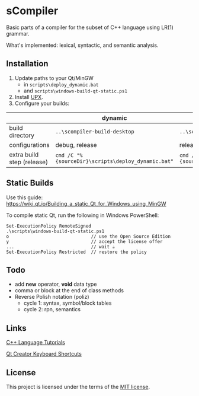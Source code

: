 # sCompiler

Basic parts of a compiler for the subset of C++ language using LR(1) grammar.

What's implemented: lexical, syntactic, and semantic analysis.

## Installation

1. Update paths to your Qt/MinGW
    - in `scripts\deploy_dynamic.bat`
    - and `scripts\windows-build-qt-static.ps1`
2. Install [UPX](https://github.com/upx/upx).
3. Configure your builds:

|  | dynamic | static |
|---|---|---|
| build directory | `..\scompiler-build-desktop` | `..\scompiler-build-desktop-static` |
| configurations | debug, release | release |
| extra build step (release) | `cmd /C "%{sourceDir}\scripts\deploy_dynamic.bat"` | `cmd /C "%{sourceDir}\scripts\deploy_static.bat"` |

## Static Builds

Use this guide: https://wiki.qt.io/Building_a_static_Qt_for_Windows_using_MinGW

To compile static Qt, run the following in Windows PowerShell:

```
Set-ExecutionPolicy RemoteSigned
.\scripts\windows-build-qt-static.ps1
o                               // use the Open Source Edition
y                               // accept the license offer
...                             // wait ☕
Set-ExecutionPolicy Restricted  // restore the policy
```

## Todo

- add **new** operator, **void** data type
- comma or block at the end of class methods
- Reverse Polish notation (poliz)
    - cycle 1: syntax, symbol/block tables
    - cycle 2: rpn, semantics

## Links

[C++ Language Tutorials](http://www.cplusplus.com/doc/tutorial/)

[Qt Creator Keyboard Shortcuts](https://wiki.qt.io/Qt_Creator_Keyboard_Shortcuts)

## License

This project is licensed under the terms of the [MIT license](LICENSE.md).
